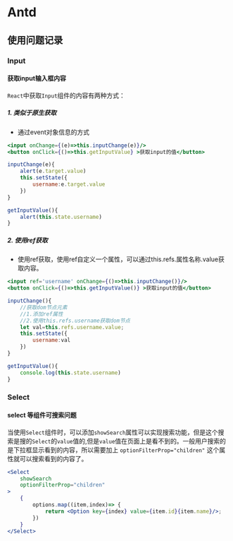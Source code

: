 <!--
 * @Author: tangdaoyong
 * @Date: 2021-06-03 17:09:42
 * @LastEditors: tangdaoyong
 * @LastEditTime: 2021-06-03 17:16:55
 * @Description: Antd
-->
# Antd

## 使用问题记录

### Input

#### 获取input输入框内容

`React`中获取`Input`组件的内容有两种方式：

##### 1. 类似于原生获取
* 通过event对象信息的方式
```jsx
<input onChange={(e)=>this.inputChange(e)}/>
<button onClick={()=>this.getInputValue} >获取input的值</button>

inputChange(e){
	alert(e.target.value)
	this.setState({
		username:e.target.value
	})
}

getInputValue(){
	alert(this.state.username)
}
```

##### 2. 使用ref获取
* 使用ref获取，使用ref自定义一个属性，可以通过this.refs.属性名称.value获取内容。
```jsx
<input ref='username' onChange={()=>this.inputChange()}/>
<button onClick={()=>this.getInputValue()} >获取input的值</button>

inputChange(){
	//获取dom节点元素
	//1.添加ref属性
	//2.使用this.refs.username获取dom节点
	let val=this.refs.username.value;
	this.setState({
		username:val
	})
}

getInputValue(){
	console.log(this.state.username)
}
```

### Select

#### select 等组件可搜索问题

当使用`Select`组件时，可以添加`showSearch`属性可以实现搜索功能，但是这个搜索是搜的`Select`的`value`值的,但是`value`值在页面上是看不到的。一般用户搜索的是下拉框显示看到的内容，所以需要加上 `optionFilterProp="children"` 这个属性就可以搜索看到的内容了。
```jsx
<Select
	showSearch
	optionFilterProp="children"
>
	{
        options.map((item,index)=> {
            return <Option key={index} value={item.id}{item.name}/>;
        })
    }
</Select>
```